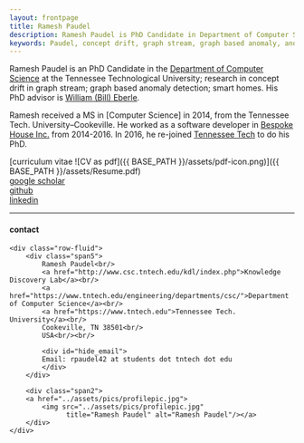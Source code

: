```yaml
---
layout: frontpage
title: Ramesh Paudel
description: Ramesh Paudel is PhD Candidate in Department of Computer Science at Tennessee Tech. University - Cookeville, TN; research in concept drift, graph stream, graph based anomaly, and machine learning.
keywords: Paudel, concept drift, graph stream, graph based anomaly, anomaly detection
---
```


Ramesh Paudel is an PhD Candidate in the
[Department of Computer Science](http://www.csc.tntech.edu)
at the Tennessee Technological University;
research in concept drift in graph stream; graph based anomaly detection; smart homes. His PhD advisor is
[William (Bill) Eberle](http://users.csc.tntech.edu/~weberle/).

Ramesh received a MS in [Computer Science]
in 2014, from the Tennessee Tech. University&ndash;Cookeville. He
worked as a software developer in [Bespoke House Inc.](http://bespoke.house) from 2014-2016. In 2016, he re-joined
[Tennessee Tech](https://www.tntech.edu) to do his PhD.


[curriculum vitae ![CV as pdf]({{ BASE_PATH }}/assets/pdf-icon.png)]({{ BASE_PATH }}/assets/Resume.pdf)<br/>
[google scholar](https://scholar.google.com/citations?user=seHpymwAAAAJ&hl=en)<br/>
[github](https://github.com/rpaudel42)<br/>
[linkedin](https://www.linkedin.com/in/ramesh-paudel-1384b564/)

---

<div class="container">
<h4><a name="contact"></a>contact</h4>

    <div class="row-fluid">
        <div class="span5">
            Ramesh Paudel<br/>
            <a href="http://www.csc.tntech.edu/kdl/index.php">Knowledge Discovery Lab</a><br/>
            <a href="https://www.tntech.edu/engineering/departments/csc/">Department of Computer Science</a><br/>
            <a href="https://www.tntech.edu">Tennessee Tech. University</a><br/>
            Cookeville, TN 38501<br/>
            USA<br/><br/>

            <div id="hide_email">
            Email: rpaudel42 at students dot tntech dot edu
            </div>
        </div>

        <div class="span2">
        <a href="../assets/pics/profilepic.jpg">
            <img src="../assets/pics/profilepic.jpg"
                  title="Ramesh Paudel" alt="Ramesh Paudel"/></a>
        </div>
    </div>
</div>


